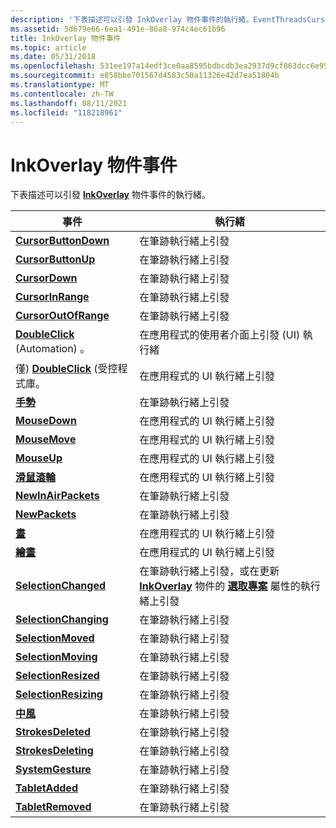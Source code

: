 ```yaml
---
description: '下表描述可以引發 InkOverlay 物件事件的執行緒。EventThreadsCursorButtonDownFires 筆跡 threadCursorButtonUpFires 筆墨 threadCursorDownFires 的筆墨 threadCursorInRangeFires on 筆墨 threadCursorOutOfRangeFires 上的筆墨 ThreadDoubleClick (Automation only) 。只會在應用程式的使用者介面上引發 (UI) threadDoubleClick (受控程式庫) 。在應用程式 ui 上，于應用程式 ui threadMouseUpFires 上的應用程式 ui 上，于應用程式 ui 上的應用程式 ui 上，于應用程式 ui 上的應用程式 ui 上，于應用程式 ui 上的應用程式 ui 上引發：在應用程式 ui threadMouseWheelFires 上的應用程式 ui threadNewInAirPacketsFires 上，在應用程式 ui threadNewPacketsFires 的筆墨線程或在更新 InkOverlay 物件選取專案的執行緒上，于筆墨 threadSelectionMovedFires 筆墨上的筆墨 threadSelectionMovingFires 上筆跡的筆墨 threadSelectionResizedFires 上筆墨 threadSelectionResizingFires 的筆墨 threadStrokeFires 上筆墨 threadStrokesDeletedFires 的筆墨 threadStrokesDeletingFires 上筆墨 threadSystemGestureFires 的筆墨 '
ms.assetid: 5d679e66-6ea1-491e-86a8-974c4ec61b96
title: InkOverlay 物件事件
ms.topic: article
ms.date: 05/31/2018
ms.openlocfilehash: 531ee197a14edf3ce0aa8595bdbcdb3ea2937d9cf863dcc6e95690088ed8ee96
ms.sourcegitcommit: e858bbe701567d4583c50a11326e42d7ea51804b
ms.translationtype: MT
ms.contentlocale: zh-TW
ms.lasthandoff: 08/11/2021
ms.locfileid: "118218961"
---
```

# <a name="inkoverlay-object-events"></a>InkOverlay 物件事件

下表描述可以引發 [**InkOverlay**](inkoverlay-class.md) 物件事件的執行緒。



| 事件                                                                             | 執行緒                                                                                                                                                                   |
|-----------------------------------------------------------------------------------|---------------------------------------------------------------------------------------------------------------------------------------------------------------------------|
| [**CursorButtonDown**](inkoverlay-cursorbuttondown.md)                           | 在筆跡執行緒上引發<br/>                                                                                                                                        |
| [**CursorButtonUp**](inkoverlay-cursorbuttonup.md)                               | 在筆跡執行緒上引發<br/>                                                                                                                                        |
| [**CursorDown**](inkoverlay-cursordown.md)                                       | 在筆跡執行緒上引發<br/>                                                                                                                                        |
| [**CursorInRange**](inkoverlay-cursorinrange.md)                                 | 在筆跡執行緒上引發<br/>                                                                                                                                        |
| [**CursorOutOfRange**](inkoverlay-cursoroutofrange.md)                           | 在筆跡執行緒上引發<br/>                                                                                                                                        |
| [**DoubleClick**](inkoverlay-doubleclick.md) (Automation) 。                  | 在應用程式的使用者介面上引發 (UI) 執行緒<br/>                                                                                                          |
| 僅) [**DoubleClick**](/previous-versions/ms567634(v=vs.100)) (受控程式庫。 | 在應用程式的 UI 執行緒上引發<br/>                                                                                                                           |
| [**手勢**](inkoverlay-gesture.md)                                             | 在筆跡執行緒上引發<br/>                                                                                                                                        |
| [**MouseDown**](inkoverlay-mousedown.md)                                         | 在應用程式的 UI 執行緒上引發<br/>                                                                                                                           |
| [**MouseMove**](inkoverlay-mousemove.md)                                         | 在應用程式的 UI 執行緒上引發<br/>                                                                                                                           |
| [**MouseUp**](inkoverlay-mouseup.md)                                             | 在應用程式的 UI 執行緒上引發<br/>                                                                                                                           |
| [**滑鼠滾輪**](inkoverlay-mousewheel.md)                                       | 在應用程式的 UI 執行緒上引發<br/>                                                                                                                           |
| [**NewInAirPackets**](inkoverlay-newinairpackets.md)                             | 在筆跡執行緒上引發<br/>                                                                                                                                        |
| [**NewPackets**](inkoverlay-newpackets.md)                                       | 在筆跡執行緒上引發<br/>                                                                                                                                        |
| [**畫**](inkoverlay-painted.md)                                             | 在應用程式的 UI 執行緒上引發<br/>                                                                                                                           |
| [**繪畫**](inkoverlay-painting.md)                                           | 在應用程式的 UI 執行緒上引發<br/>                                                                                                                           |
| [**SelectionChanged**](inkoverlay-selectionchanged.md)                           | 在筆跡執行緒上引發，或在更新 [**InkOverlay**](inkoverlay-class.md) 物件的 [**選取專案**](/windows/desktop/api/msinkaut/nf-msinkaut-iinkoverlay-get_selection) 屬性的執行緒上引發<br/> |
| [**SelectionChanging**](inkoverlay-selectionchanging.md)                         | 在筆跡執行緒上引發<br/>                                                                                                                                        |
| [**SelectionMoved**](inkoverlay-selectionmoved.md)                               | 在筆跡執行緒上引發<br/>                                                                                                                                        |
| [**SelectionMoving**](inkoverlay-selectionmoving.md)                             | 在筆跡執行緒上引發<br/>                                                                                                                                        |
| [**SelectionResized**](inkoverlay-selectionresized.md)                           | 在筆跡執行緒上引發<br/>                                                                                                                                        |
| [**SelectionResizing**](inkoverlay-selectionresizing.md)                         | 在筆跡執行緒上引發<br/>                                                                                                                                        |
| [**中風**](inkoverlay-stroke.md)                                               | 在筆跡執行緒上引發<br/>                                                                                                                                        |
| [**StrokesDeleted**](inkoverlay-strokesdeleted.md)                               | 在筆跡執行緒上引發<br/>                                                                                                                                        |
| [**StrokesDeleting**](inkoverlay-strokesdeleting.md)                             | 在筆跡執行緒上引發<br/>                                                                                                                                        |
| [**SystemGesture**](inkoverlay-systemgesture.md)                                 | 在筆跡執行緒上引發<br/>                                                                                                                                        |
| [**TabletAdded**](inkoverlay-tabletadded.md)                                     | 在筆跡執行緒上引發<br/>                                                                                                                                        |
| [**TabletRemoved**](inkoverlay-tabletremoved.md)                                 | 在筆跡執行緒上引發<br/>                                                                                                                                        |



 

 

